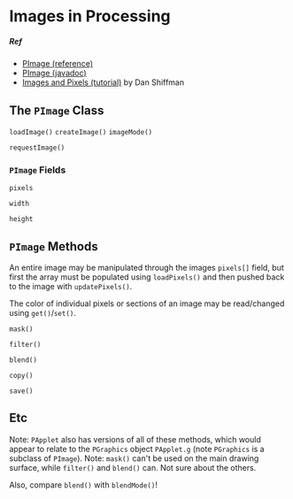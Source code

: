 # Images in Processing

##### Ref

* [PImage (reference)](https://processing.org/reference/PImage.html)
* [PImage (javadoc)](https://processing.github.io/processing-javadocs/core/processing/core/PImage.html)
* [Images and Pixels (tutorial)](https://processing.org/tutorials/pixels/) by Dan Shiffman

## The `PImage` Class

`loadImage()`
`createImage()`
`imageMode()`

`requestImage()`


### `PImage` Fields

`pixels`

`width`

`height`

## `PImage` Methods

An entire image may be manipulated through the images `pixels[]` field, but first the array must be populated using `loadPixels()` and then pushed back to the image with `updatePixels()`.

The color of individual pixels or sections of an image may be read/changed using `get()`/`set()`.

`mask()`

`filter()`

`blend()`

`copy()`

`save()`

## Etc

Note: `PApplet` also has versions of all of these methods, which would appear to relate to the `PGraphics` object `PApplet.g` (note `PGraphics` is a subclass of `PImage`). Note: `mask()` can't be used on the main drawing surface, while `filter()` and `blend()` can. Not sure about the others.

Also, compare `blend()` with `blendMode()`!
